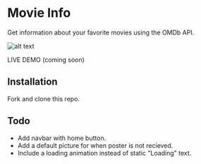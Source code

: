 # Movie Info
Get information about your favorite movies using the OMDb API.

![alt text](http://g.recordit.co/l2KyKlTR8q.gif "Star Wars")

LIVE DEMO (coming soon)

## Installation

Fork and clone this repo.

## Todo

- Add navbar with home button.
- Add a default picture for when poster is not recieved.
- Include a loading animation instead of static "Loading" text.

